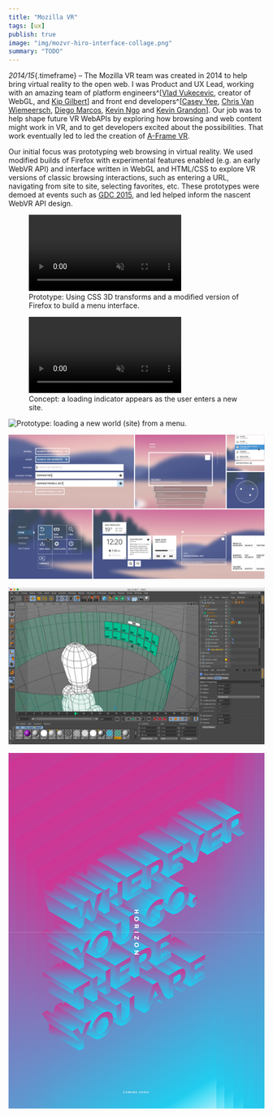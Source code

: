 ```yaml
---
title: "Mozilla VR"
tags: [ux]
publish: true
image: "img/mozvr-hiro-interface-collage.png"
summary: "TODO"
---
```


_2014/15_{.timeframe} – The Mozilla VR team was created in 2014 to help bring virtual reality to the open web. I was Product and UX Lead, working with an amazing team of platform engineers^[[Vlad Vukecevic](https://twitter.com/vvuk), creator of WebGL, and [Kip Gilbert](https://twitter.com/kearwoodgilbert)] and front end developers^[[Casey Yee](https://twitter.com/whoyee), [Chris Van Wiemeersch](https://twitter.com/cvanw), [Diego Marcos](https://twitter.com/dmarcos), [Kevin Ngo](https://twitter.com/kevopuff) and [Kevin Grandon](https://twitter.com/Kevining)]. Our job was to help shape future VR WebAPIs by exploring how browsing and web content might work in VR, and to get developers excited about the possibilities. That work eventually led to led the creation of [A-Frame VR](/aframe/).

Our initial focus was prototyping web browsing in virtual reality. We used modified builds of Firefox with experimental features enabled (e.g. an early WebVR API) and interface written in WebGL and HTML/CSS to explore VR versions of classic browsing interactions, such as entering a URL, navigating from site to site, selecting favorites, etc. These prototypes were demoed at events such as [GDC 2015](https://blog.mozilla.org/en/mozilla/bringing-native-games-to-the-web-is-about-to-get-a-whole-lot-easier/), and led helped inform the nascent WebVR API design.

<figure>
        <video playsinline autoplay loop muted>
                <source src="img/mozvr/mozvr-horizon-hud.webm" type="video/webm; codecs=vp9,opus"></source>
                <source src="img/mozvr/mozvr-horizon-hud.mp4" type="video/mp4"></source>
        </video>
        <figcaption>Prototype: Using CSS 3D transforms and a modified version of Firefox to build a menu interface.</figcaption>
</figure>

<figure>
        <video playsinline autoplay loop muted>
                <source src="img/mozvr/mozvr-hiro-loading-concept.webm" type="video/webm; codecs=vp9,opus"></source>
                <source src="img/mozvr/mozvr-hiro-loading-concept.mp4" type="video/mp4"></source>
        </video>
        <figcaption>Concept: a loading indicator appears as the user enters a new site.</figcaption>
</figure>

![Prototype: loading a new world (site) from a menu.](img/mozvr/mozvr-hiro-prototype-3.gif)

![Explorations of classic browsers interactions in a floating VR menu interface.](img/mozvr/mozvr-hiro-interface-collage.png)

![Using Cinema4D to block out interfaces in 3D space before implementing in code.](img/mozvr/mozvr-c4d.jpg)

![An internal promotional poster for the "Horizon" prototype.](img/mozvr/mozvr-horizon-poster.png)